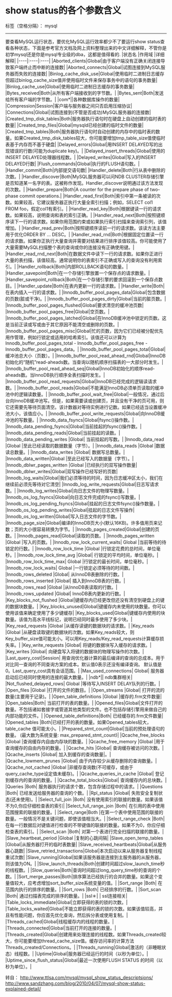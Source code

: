 ﻿# show status的各个参数含义

标签（空格分隔）： mysql

---

要查看MySQL运行状态，要优化MySQL运行效率都少不了要运行show status查看各种状态，下面是参考官方文档及网上资料整理出来的中文详细解释，不管你是初学mysql还是你是mysql专业级的dba，这都是值得看的.
|状态名	|作用域	|详细解释|
|----|:----|:----|
|Aborted_clients|Global|由于客户端没有正确关闭连接导致客户端终止而中断的连接数|
|Aborted_connects|Global|试图连接到MySQL服务器而失败的连接数|
|Binlog_cache_disk_use|Global|使用临时二进制日志缓存但超过binlog_cache_size值并使用临时文件来保存事务中的语句的事务数量|
|Binlog_cache_use|Global|使用临时二进制日志缓存的事务数量|
|Bytes_received|Both|从所有客户端接收到的字节数。|
|Bytes_sent|Both|发送给所有客户端的字节数。|
|com*||各种数据库操作的数量|
|Compression|Session|客户端与服务器之间只否启用压缩协议|
|Connections|Global|试图连接到(不管是否成功)MySQL服务器的连接数|
|Created_tmp_disk_tables|Both|服务器执行语句时在硬盘上自动创建的临时表的数量|
|Created_tmp_files|Global|mysqld已经创建的临时文件的数量|
|Created_tmp_tables|Both|服务器执行语句时自动创建的内存中的临时表的数量。如果Created_tmp_disk_tables较大，你可能要增加tmp_table_size值使临时 表基于内存而不基于硬盘|
|Delayed_errors|Global|用INSERT DELAYED写的出现错误的行数(可能为duplicate key)。|
|Delayed_insert_threads|Global|使用的INSERT DELAYED处理器线程数。|
|Delayed_writes|Global|写入的INSERT DELAYED行数|
|Flush_commands|Global|执行的FLUSH语句数。|
|Handler_commit|Both|内部提交语句数|
|Handler_delete|Both|行从表中删除的次数。|
|Handler_discover|Both|MySQL服务器可以问NDB CLUSTER存储引擎是否知道某一名字的表。这被称作发现。Handler_discover说明通过该方法发现的次数。|
|Handler_prepare|Both|A counter for the prepare phase of two-phase commit operations.|
|Handler_read_first|Both|索引中第一条被读的次数。如果较高，它建议服务器正执行大量全索引扫描；例如，SELECT col1 FROM foo，假定col1有索引。|
|Handler_read_key|Both|根据键读一行的请求数。如果较高，说明查询和表的索引正确。|
|Handler_read_next|Both|按照键顺序读下一行的请求数。如果你用范围约束或如果执行索引扫描来查询索引列，该值增加。|
|Handler_read_prev|Both|按照键顺序读前一行的请求数。该读方法主要用于优化ORDER BY ... DESC。|
|Handler_read_rnd|Both|根据固定位置读一行的请求数。如果你正执行大量查询并需要对结果进行排序该值较高。你可能使用了大量需要MySQL扫描整个表的查询或你的连接没有正确使用键。|
|Handler_read_rnd_next|Both|在数据文件中读下一行的请求数。如果你正进行大量的表扫描，该值较高。通常说明你的表索引不正确或写入的查询没有利用索引。|
|Handler_rollback|Both|内部ROLLBACK语句的数量。|
|Handler_savepoint|Both|在一个存储引擎放置一个保存点的请求数量。|
|Handler_savepoint_rollback|Both|在一个存储引擎的要求回滚到一个保存点数目。|
|Handler_update|Both|在表内更新一行的请求数。|
|Handler_write|Both|在表内插入一行的请求数。|
|Innodb_buffer_pool_pages_data|Global|包含数据的页数(脏或干净)。|
|Innodb_buffer_pool_pages_dirty|Global|当前的脏页数。|
|Innodb_buffer_pool_pages_flushed|Global|要求清空的缓冲池页数|
|Innodb_buffer_pool_pages_free|Global|空页数。|
|Innodb_buffer_pool_pages_latched|Global|在InnoDB缓冲池中锁定的页数。这是当前正读或写或由于其它原因不能清空或删除的页数。|
|Innodb_buffer_pool_pages_misc|Global|忙的页数，因为它们已经被分配优先用作管理，例如行锁定或适用的哈希索引。该值还可以计算为Innodb_buffer_pool_pages_total - Innodb_buffer_pool_pages_free - Innodb_buffer_pool_pages_data。|
|Innodb_buffer_pool_pages_total|Global|缓冲池总大小（页数）。|
|Innodb_buffer_pool_read_ahead_rnd|Global|InnoDB初始化的“随机”read-aheads数。当查询以随机顺序扫描表的一大部分时发生。|
|Innodb_buffer_pool_read_ahead_seq|Global|InnoDB初始化的顺序read-aheads数。当InnoDB执行顺序全表扫描时发生。|
|Innodb_buffer_pool_read_requests|Global|InnoDB已经完成的逻辑读请求数。|
|Innodb_buffer_pool_reads|Global|不能满足InnoDB必须单页读取的缓冲池中的逻辑读数量。|
|Innodb_buffer_pool_wait_free|Global|一般情况，通过后台向InnoDB缓冲池写。但是，如果需要读或创建页，并且没有干净的页可用，则它还需要先等待页面清空。该计数器对等待实例进行记数。如果已经适当设置缓冲池大小，该值应小。|
|Innodb_buffer_pool_write_requests|Global|向InnoDB缓冲池的写数量。|
|Innodb_data_fsyncs|Global|fsync()操作数。|
|Innodb_data_pending_fsyncs|Global|当前挂起的fsync()操作数。|
|Innodb_data_pending_reads|Global|当前挂起的读数。|
|Innodb_data_pending_writes	|Global|	当前挂起的写数。|
|Innodb_data_read	|Global	|至此已经读取的数据数量（字节）。|
|Innodb_data_reads	|Global	|数据读总数量。|
|Innodb_data_writes	|Global|	数据写总数量。|
|Innodb_data_written|Global	|至此已经写入的数据量（字节）。|
|Innodb_dblwr_pages_written	|Global	|已经执行的双写操作数量|
|Innodb_dblwr_writes|Global|双写操作已经写好的页数|
|Innodb_log_waits|Global|我们必须等待的时间，因为日志缓冲区太小，我们在继续前必须先等待对它清空|
|Innodb_log_write_requests|Global|日志写请求数。|
|Innodb_log_writes|Global|向日志文件的物理写数量。|
|Innodb_os_log_fsyncs|Global|向日志文件完成的fsync()写数量。|
|Innodb_os_log_pending_fsyncs|Global|挂起的日志文件fsync()操作数量。|
|Innodb_os_log_pending_writes|Global|挂起的日志文件写操作|
|Innodb_os_log_written|Global|写入日志文件的字节数。|
|Innodb_page_size|Global|编译的InnoDB页大小(默认16KB)。许多值用页来记数；页的大小很容易转换为字节。|
|Innodb_pages_created|Global|创建的页数。|
|Innodb_pages_read|Global|读取的页数。|
|Innodb_pages_written	|Global	|写入的页数。|
|Innodb_row_lock_current_waits|	Global	|当前等待的待锁定的行数。|
|Innodb_row_lock_time	|Global	|行锁定花费的总时间，单位毫秒。|
|Innodb_row_lock_time_avg	|Global|	行锁定的平均时间，单位毫秒。|
|Innodb_row_lock_time_max|	Global	|行锁定的最长时间，单位毫秒。|
|Innodb_row_lock_waits|	Global	|一行锁定必须等待的时间数。|
|Innodb_rows_deleted	|Global|	从InnoDB表删除的行数。|
|Innodb_rows_inserted	|Global|	插入到InnoDB表的行数。|
|Innodb_rows_read	|Global	|从InnoDB表读取的行数。|
|Innodb_rows_updated	|Global|	InnoDB表内更新的行数。|
|Key_blocks_not_flushed	|Global|键缓存内已经更改但还没有清空到硬盘上的键的数据块数量。|
|Key_blocks_unused|Global|键缓存内未使用的块数量。你可以使用该值来确定使用了多少键缓存|
|Key_blocks_used|Global|键缓存内使用的块数量。该值为高水平线标记，说明已经同时最多使用了多少块。|
|Key_read_requests	|Global	|从缓存读键的数据块的请求数。|
|Key_reads	|Global	|从硬盘读取键的数据块的次数。如果Key_reads较大，则Key_buffer_size值可能太小。可以用Key_reads/Key_read_requests计算缓存损失率。|
|Key_write_requests	|Global|	将键的数据块写入缓存的请求数。|
|Key_writes	|Global|	向硬盘写入将键的数据块的物理写操作的次数。|
|Last_query_cost|Session|	用查询优化器计算的最后编译的查询的总成本。用于对比同一查询的不同查询方案的成本。默认值0表示还没有编译查询。 默认值是0。Last_query_cost具有会话范围。|
|Max_used_connections|	Global|	服务器启动后已经同时使用的连接的最大数量。|
|ndb*||	 	ndb集群相关|
|Not_flushed_delayed_rows|	Global	|等待写入INSERT DELAY队列的行数。|
|Open_files	|Global	|打开的文件的数目。|
|Open_streams	|Global|	打开的流的数量(主要用于记录)。|
|Open_table_definitions	|Global	|缓存的.frm文件数量|
|Open_tables|Both|	当前打开的表的数量。|
|Opened_files|Global|文件打开的数量。不包括诸如套接字或管道其他类型的文件。也不包括存储引擎用来做自己的内部功能的文件。|
|Opened_table_definitions|Both|	已经缓存的.frm文件数量|
|Opened_tables	|Both|已经打开的表的数量。如果Opened_tables较大，table_cache 值可能太小。|
|Prepared_stmt_count|Global|当前的预处理语句的数量。 (最大数为系统变量: max_prepared_stmt_count)|
|Qcache_free_blocks	|Global	|查询缓存内自由内存块的数量。|
|Qcache_free_memory	|Global	|用于查询缓存的自由内存的数量。|
|Qcache_hits	|Global|	查询缓存被访问的次数。|
|Qcache_inserts	|Global|	加入到缓存的查询数量|。|
|Qcache_lowmem_prunes	|Global|	由于内存较少从缓存删除的查询数量。|
|Qcache_not_cached	|Global	|非缓存查询数(不可缓存，或由于query_cache_type设定值未缓存)。|
|Qcache_queries_in_cache	|Global|	登记到缓存内的查询的数量。|
|Qcache_total_blocks|Global|	查询缓存内的总块数。|
|Queries	|Both|	服务器执行的请求个数，包含存储过程中的请求。|
|Questions	|Both|	已经发送给服务器的查询的个数。|
|Rpl_status	|Global|	失败安全复制状态(还未使用)。|
|Select_full_join	|Both|	没有使用索引的联接的数量。如果该值不为0,你应仔细检查表的索引|
|Select_full_range_join	|Both|	在引用的表中使用范围搜索的联接的数量。|
|Select_range|Both	|在第一个表中使用范围的联接的数量。一般情况不是关键问题，即使该值相当大。|
|Select_range_check	|Both|在每一行数据后对键值进行检查的不带键值的联接的数量。如果不为0，你应仔细检查表的索引。|
|Select_scan	|Both|	对第一个表进行完全扫描的联接的数量。|
|Slave_heartbeat_period	|Global	|复制的心跳间隔|
|Slave_open_temp_tables	|Global|从服务器打开的临时表数量|
|Slave_received_heartbeats|Global|从服务器心跳数|
|Slave_retried_transactions|Global|本次启动以来从服务器复制线程重试次数|
|Slave_running|Global|如果该服务器是连接到主服务器的从服务器，则该值为ON。|
|Slow_launch_threads|Both|创建时间超过slow_launch_time秒的线程数。|
|Slow_queries|Both|查询时间超过long_query_time秒的查询的个数。|
|Sort_merge_passes|Both|排序算法已经执行的合并的数量。如果这个变量值较大，应考虑增加sort_buffer_size系统变量的值。|
|Sort_range	|Both|	在范围内执行的排序的数量。|
|Sort_rows	|Both|	已经排序的行数。|
|Sort_scan	|Both|	通过扫描表完成的排序的数量。|
|ssl＊|	 |	ssl连接相关|
|Table_locks_immediate|Global|立即获得的表的锁的次数。|
|Table_locks_waited|Global|不能立即获得的表的锁的次数。如果该值较高，并且有性能问题，你应首先优化查询，然后拆分表或使用复制。|
|Threads_cached|Global|线程缓存内的线程的数量。|
|Threads_connected|Global|当前打开的连接的数量。|
|Threads_created|Global|创建用来处理连接的线程数。如果Threads_created较大，你可能要增加thread_cache_size值。缓存访问率的计算方法Threads_created/Connections。|
|Threads_running|Global|激活的（非睡眠状态）线程数。|
|Uptime|Global|服务器已经运行的时间（以秒为单位）。|
|Uptime_since_flush_status|Global|最近一次使用FLUSH STATUS 的时间（以秒为单位）。|
 
转自：
http://www.ttlsa.com/mysql/mysql_show_status_descriptsions/
http://www.sandzhang.com/blog/2010/04/07/mysql-show-status-explained-detail/



